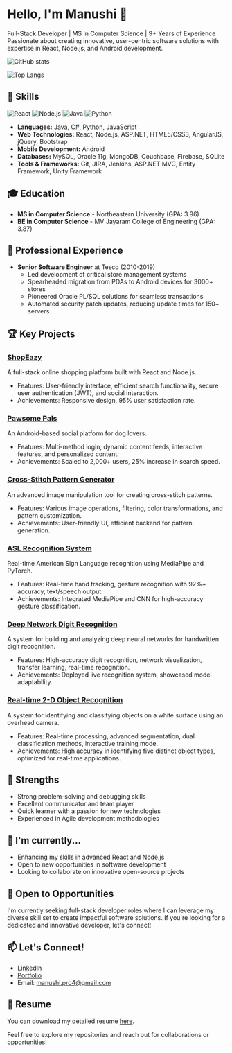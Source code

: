 # Hello, I'm Manushi 👋

Full-Stack Developer | MS in Computer Science | 9+ Years of Experience
Passionate about creating innovative, user-centric software solutions with expertise in React, Node.js, and Android development.

![GitHub stats](https://github-readme-stats.vercel.app/api?username=manushig&show_icons=true&theme=radical)

![Top Langs](https://github-readme-stats.vercel.app/api/top-langs/?username=manushig&layout=compact)

## 🚀 Skills
![React](https://img.shields.io/badge/-React-61DAFB?style=flat-square&logo=react&logoColor=white)
![Node.js](https://img.shields.io/badge/-Node.js-339933?style=flat-square&logo=node.js&logoColor=white)
![Java](https://img.shields.io/badge/-Java-007396?style=flat-square&logo=java&logoColor=white)
![Python](https://img.shields.io/badge/-Python-3776AB?style=flat-square&logo=python&logoColor=white)

- **Languages:** Java, C#, Python, JavaScript
- **Web Technologies:** React, Node.js, ASP.NET, HTML5/CSS3, AngularJS, jQuery, Bootstrap
- **Mobile Development:** Android
- **Databases:** MySQL, Oracle 11g, MongoDB, Couchbase, Firebase, SQLite
- **Tools & Frameworks:** Git, JIRA, Jenkins, ASP.NET MVC, Entity Framework, Unity Framework

## 🎓 Education
- **MS in Computer Science** - Northeastern University (GPA: 3.96)
- **BE in Computer Science** - MV Jayaram College of Engineering (GPA: 3.87)

## 💼 Professional Experience
- **Senior Software Engineer** at Tesco (2010-2019)
  - Led development of critical store management systems
  - Spearheaded migration from PDAs to Android devices for 3000+ stores
  - Pioneered Oracle PL/SQL solutions for seamless transactions
  - Automated security patch updates, reducing update times for 150+ servers

## 🏆 Key Projects

### [ShopEazy](https://github.com/angela01190626/CS5610-Final-Project)
A full-stack online shopping platform built with React and Node.js.
- Features: User-friendly interface, efficient search functionality, secure user authentication (JWT), and social interaction.
- Achievements: Responsive design, 95% user satisfaction rate.

### [Pawsome Pals](https://github.com/manushig/Pawsome-Pals---A-Social-Media-Platform-for-Dog-Lovers)
An Android-based social platform for dog lovers.
- Features: Multi-method login, dynamic content feeds, interactive features, and personalized content.
- Achievements: Scaled to 2,000+ users, 25% increase in search speed.

### [Cross-Stitch Pattern Generator](https://github.com/manushig/ImageModel)
An advanced image manipulation tool for creating cross-stitch patterns.
- Features: Various image operations, filtering, color transformations, and pattern customization.
- Achievements: User-friendly UI, efficient backend for pattern generation.

### [ASL Recognition System](https://github.com/manushig/ASLGestureRecognition)
Real-time American Sign Language recognition using MediaPipe and PyTorch.
- Features: Real-time hand tracking, gesture recognition with 92%+ accuracy, text/speech output.
- Achievements: Integrated MediaPipe and CNN for high-accuracy gesture classification.

### [Deep Network Digit Recognition](https://github.com/manushig/RecognizationUsingDeepNetworks)
A system for building and analyzing deep neural networks for handwritten digit recognition.
- Features: High-accuracy digit recognition, network visualization, transfer learning, real-time recognition.
- Achievements: Deployed live recognition system, showcased model adaptability.

### [Real-time 2-D Object Recognition](https://github.com/manushig/ObjectDetection)
A system for identifying and classifying objects on a white surface using an overhead camera.
- Features: Real-time processing, advanced segmentation, dual classification methods, interactive training mode.
- Achievements: High accuracy in identifying five distinct object types, optimized for real-time applications.

## 💪 Strengths
- Strong problem-solving and debugging skills
- Excellent communicator and team player
- Quick learner with a passion for new technologies
- Experienced in Agile development methodologies

## 🌱 I'm currently...
- Enhancing my skills in advanced React and Node.js
- Open to new opportunities in software development
- Looking to collaborate on innovative open-source projects

## 🤝 Open to Opportunities
I'm currently seeking full-stack developer roles where I can leverage my diverse skill set to create impactful software solutions. If you're looking for a dedicated and innovative developer, let's connect!

## 📫 Let's Connect!
- [LinkedIn](https://www.linkedin.com/in/manushi-g/)
- [Portfolio](https://manushi.netlify.app/)
- Email: manushi.pro4@gmail.com

## 📄 Resume
You can download my detailed resume [here](https://manushig.github.io/resume/Manushi_Resume.pdf).

Feel free to explore my repositories and reach out for collaborations or opportunities!
